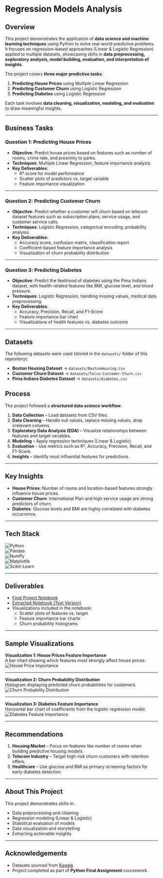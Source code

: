 # Regression Models Analysis  

## Overview  
This project demonstrates the application of **data science and machine learning techniques** using Python to solve real-world predictive problems.  
It focuses on regression-based approaches (Linear & Logistic Regression) applied to multiple datasets, showcasing skills in **data preprocessing, exploratory analysis, model building, evaluation, and interpretation of insights**.  

The project covers **three major predictive tasks**:  
1. **Predicting House Prices** using Multiple Linear Regression  
2. **Predicting Customer Churn** using Logistic Regression  
3. **Predicting Diabetes** using Logistic Regression  

Each task involves **data cleaning, visualization, modeling, and evaluation** to draw meaningful insights.  

---

## Business Tasks  

### Question 1: Predicting House Prices  
- **Objective**: Predict house prices based on features such as number of rooms, crime rate, and proximity to parks.  
- **Techniques**: Multiple Linear Regression, feature importance analysis.  
- **Key Deliverables**:  
  - R² score for model performance  
  - Scatter plots of predictors vs. target variable  
  - Feature importance visualization  

---

### Question 2: Predicting Customer Churn  
- **Objective**: Predict whether a customer will churn based on telecom dataset features such as subscription plans, service usage, and customer service calls.  
- **Techniques**: Logistic Regression, categorical encoding, probability analysis.  
- **Key Deliverables**:  
  - Accuracy score, confusion matrix, classification report  
  - Coefficient-based feature importance analysis  
  - Visualization of churn probability distribution  

---

### Question 3: Predicting Diabetes  
- **Objective**: Predict the likelihood of diabetes using the Pima Indians dataset, with health-related features like BMI, glucose level, and blood pressure.  
- **Techniques**: Logistic Regression, handling missing values, medical data preprocessing.  
- **Key Deliverables**:  
  - Accuracy, Precision, Recall, and F1-Score  
  - Feature importance bar chart  
  - Visualizations of health features vs. diabetes outcome  

---

## Datasets  
The following datasets were used (stored in the `datasets/` folder of this repository):  

- **Boston Housing Dataset** → `datasets/BostonHousing.csv`  
- **Customer Churn Dataset** → `datasets/Telco-Customer-Churn.csv`  
- **Pima Indians Diabetes Dataset** → `datasets/diabetes.csv`  

## Process  
The project followed a **structured data science workflow**:  

1. **Data Collection** – Load datasets from CSV files.  
2. **Data Cleaning** – Handle null values, replace missing values, drop irrelevant columns.  
3. **Exploratory Data Analysis (EDA)** – Visualize relationships between features and target variables.  
4. **Modeling** – Apply regression techniques (Linear & Logistic).  
5. **Evaluation** – Use metrics such as R², Accuracy, Precision, Recall, and F1-Score.  
6. **Insights** – Identify most influential features for predictions.  

---

## Key Insights  
- **House Prices**: Number of rooms and location-based features strongly influence house prices.  
- **Customer Churn**: International Plan and high service usage are strong predictors of churn.  
- **Diabetes**: Glucose levels and BMI are highly correlated with diabetes occurrence.  

---

## Tech Stack  
![Python](https://img.shields.io/badge/-Python-blue?logo=python&logoColor=white)  
![Pandas](https://img.shields.io/badge/-Pandas-yellow?logo=pandas&logoColor=black)  
![NumPy](https://img.shields.io/badge/-NumPy-lightblue?logo=numpy&logoColor=black)  
![Matplotlib](https://img.shields.io/badge/-Matplotlib-orange)  
![Scikit-Learn](https://img.shields.io/badge/-Scikit--Learn-green?logo=scikit-learn&logoColor=white)  

---

## Deliverables  
- [Final Project Notebook](./final_project.ipynb)  
- [Extracted Notebook (Text Version)](./final_project_extracted.txt)  
- Visualizations included in the notebook:  
  - Scatter plots of features vs. target  
  - Feature importance bar charts  
  - Churn probability histograms  

---

## Sample Visualizations  

**Visualization 1: House Prices Feature Importance**  
A bar chart showing which features most strongly affect house prices.  
![House Price Importance](./visuals/house_price_feature_importance.png)  

---

**Visualization 2: Churn Probability Distribution**  
Histogram displaying predicted churn probabilities for customers.  
![Churn Probability Distribution](./visuals/churn_probability_distribution.png)  

---

**Visualization 3: Diabetes Feature Importance**  
Horizontal bar chart of coefficients from the logistic regression model.  
![Diabetes Feature Importance](./visuals/diabetes_feature_importance.png)  

---

## Recommendations  
1. **Housing Market** – Focus on features like number of rooms when building predictive housing models.  
2. **Telecom Industry** – Target high-risk churn customers with retention offers.  
3. **Healthcare** – Use glucose and BMI as primary screening factors for early diabetes detection.  

---

## About This Project  
This project demonstrates skills in:  
- Data preprocessing and cleaning  
- Regression modeling (Linear & Logistic)  
- Statistical evaluation of models  
- Data visualization and storytelling  
- Extracting actionable insights  

---

## Acknowledgements  
- Datasets sourced from [Kaggle](https://www.kaggle.com/).  
- Project completed as part of **Python Final Assignment** coursework.  
